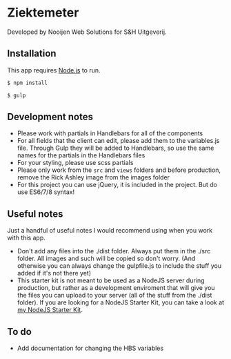 # Ziektemeter
Developed by Nooijen Web Solutions for S&H Uitgeverij.
## Installation
This app requires [Node.js](https://nodejs.org/) to run.
```sh
$ npm install
```
```sh
$ gulp
```

## Development notes
* Please work with partials in Handlebars for all of the components
* For all fields that the client can edit, please add them to the variables.js file. Through Gulp they will be added to Handlebars, so use the same names for the partials in the Handlebars files
* For your styling, please use scss partials
* Please only work from the `src` and `views` folders and before production, remove the Rick Ashley image from the images folder
* For this project you can use jQuery, it is included in the project. But do use ES6/7/8 syntax!

## Useful notes
Just a handful of useful notes I would recommend using when you work with this app.
* Don't add any files into the ./dist folder. Always put them in the ./src folder. All images and such will be copied so don't worry. (And otherwise you can always change the gulpfile.js to include the stuff you added if it's not there yet)
* This starter kit is not meant to be used as a NodeJS server during production, but rather as a development enviroment that will give you the files you can upload to your server (all of the stuff from the ./dist folder). If you are looking for a NodeJS Starter Kit, you can take a look at [my NodeJS Starter Kit](https://github.com/lucianonooijen/NodeJS-Starter-Kit).

## To do
* Add documentation for changing the HBS variables